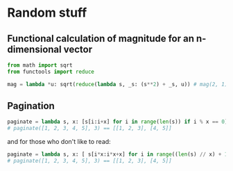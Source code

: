 # Random stuff

## Functional calculation of magnitude for an n-dimensional vector
```python
from math import sqrt
from functools import reduce

mag = lambda *u: sqrt(reduce(lambda s, _s: (s**2) + _s, u)) # mag(2, 1) == 2.23606797749979
```

## Pagination
```python
paginate = lambda s, x: [s[i:i+x] for i in range(len(s)) if i % x == 0]
# paginate([1, 2, 3, 4, 5], 3) == [[1, 2, 3], [4, 5]]
```

and for those who don't like to read:

```python
paginate = lambda s, x: [ s[i*x:i*x+x] for i in range((len(s) // x) + 1 if len(s) % x != 0 else len(s) // x) ]
# paginate([1, 2, 3, 4, 5], 3) == [[1, 2, 3], [4, 5]]
```
